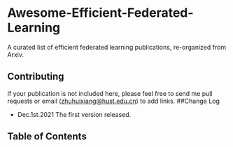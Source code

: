 # Awesome-Efficient-Federated-Learning
A curated list of efficient federated learning publications, re-organized from Arxiv.
## Contributing
If your publication is not included here, please feel free to send me pull requests or email (zhuhuixiang@hust.edu.cn) to add links.
##Change Log
- Dec.1st.2021 The first version released.
## Table of Contents
